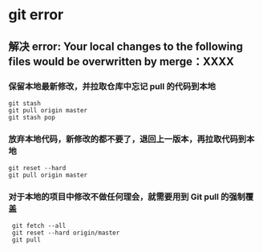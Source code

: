 # git error

## 解决 error: Your local changes to the following files would be overwritten by merge：XXXX

### 保留本地最新修改，并拉取仓库中忘记 pull 的代码到本地

```shell
git stash  
git pull origin master  
git stash pop  
```

### 放弃本地代码，新修改的都不要了，退回上一版本，再拉取代码到本地

```shell
git reset --hard  
git pull origin master  
```

### 对于本地的项目中修改不做任何理会，就需要用到 Git pull 的强制覆盖

```shell
 git fetch --all
 git reset --hard origin/master 
 git pull
```
